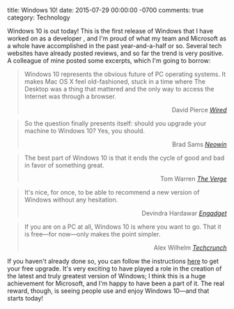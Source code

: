 title: Windows 10!
date: 2015-07-29 00:00:00 -0700
comments: true
category: Technology

Windows 10 is out today! This is the first release of Windows that I have worked
on as a developer , and I'm proud of what my team and Microsoft as a whole have
accomplished in the past year-and-a-half or so. Several tech websites have
already posted reviews, and so far the trend is very positive. A colleague of
mine posted some excerpts, which I'm going to borrow:

<blockquote>
<p>Windows 10 represents the obvious future of PC operating systems. It makes Mac OS X feel old-fashioned, stuck in a time where The Desktop was a thing that mattered and the only way to access the Internet was through a browser.</p>
<footer style="text-align: right;">
David Pierce <cite><a href="http://www.wired.com/2015/07/windows-10-review/">Wired</a></cite>
</footer>
</blockquote>

<blockquote>
<p>So the question finally presents itself: should you upgrade your machine to Windows 10? Yes, you should.</p>
<footer style="text-align: right;">
Brad Sams <cite><a href="http://www.neowin.net/news/windows-10-review-microsoft-goes-back-to-the-future">Neowin</a></cite>
</footer>
</blockquote>

<blockquote>
<p>The best part of Windows 10 is that it ends the cycle of good and bad in favor of something great.</p>
<footer style="text-align: right;">
Tom Warren <cite><a href="http://www.theverge.com/2015/7/28/9045331/microsoft-windows-10-review">The Verge</a></cite>
</footer>
</blockquote>

<blockquote>
<p>It's nice, for once, to be able to recommend a new version of Windows without any hesitation.</p>
<footer style="text-align: right;">
Devindra Hardawar <cite><a href="http://www.engadget.com/2015/07/28/windows-10-review/">Engadget</a></cite>
</footer>
</blockquote>

<blockquote>
<p>If you are on a PC at all, Windows 10 is where you want to go. That it is free&mdash;for now&mdash;only makes the point simpler.</p>
<footer style="text-align: right;">
Alex Wilhelm <cite><a href="http://techcrunch.com/2015/07/28/the-windows-10-era-is-now/">Techcrunch</a></cite>
</footer>
</blockquote>

If you haven't already done so, you can follow the instructions
[here](https://www.microsoft.com/en-us/windows/windows-10-upgrade) to get your
free upgrade.  It's very exciting to have played a role in the creation of the
latest and truly greatest version of Windows; I think this is a huge
achievement for Microsoft, and I'm happy to have been a part of it. The real
reward, though, is seeing people use and enjoy Windows 10&mdash;and that starts
today!
